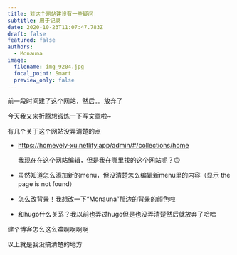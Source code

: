 ```yaml
---
title: 对这个网站建设有一些疑问
subtitle: 用于记录
date: 2020-10-23T11:07:47.783Z
draft: false
featured: false
authors:
  - Monauna
image:
  filename: img_9204.jpg
  focal_point: Smart
  preview_only: false
---
```

前一段时间建了这个网站，然后。。放弃了



今天我又来折腾想锻炼一下写文章啦~



有几个关于这个网站没弄清楚的点

* https://homevely-xu.netlify.app/admin/#/collections/home 

  我现在在这个网站编辑，但是我在哪里找的这个网站呢？🙃
* 虽然知道怎么添加新的menu，但没清楚怎么编辑新menu里的内容（显示 the page is not found）
* 怎么改背景！我想改一下“Monauna”那边的背景的颜色啦
* 和hugo什么关系？我以前也弄过hugo但是也没弄清楚然后就放弃了哈哈



建个博客怎么这么难啊啊啊啊

以上就是我没搞清楚的地方